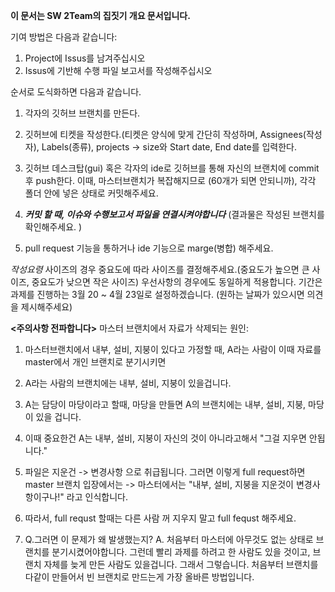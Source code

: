 **이 문서는 SW 2Team의 집짓기 개요 문서입니다.** 

기여 방법은 다음과 같습니다: 

1. Project에 Issus를 남겨주십시오
2. Issus에 기반해 수행 파일 보고서를 작성해주십시오

순서로 도식화하면 다음과 같습니다.
1. 각자의 깃허브 브랜치를 만든다.  

2. 깃허브에 티켓을 작성한다.(티켓은 양식에 맞게 간단히 작성하며, Assignees(작성자), Labels(종류), projects -> size와 Start date, End date를 입력한다. 

3. 깃허브 데스크탑(gui) 혹은 각자의 ide로 깃허브를 통해 자신의 브랜치에 commit 후 push한다. 이때, 마스터브랜치가 복잡해지므로 (60개가 되면 안되니까), 각각 폴더 안에 넣은 상태로 커밋해주세요.

4. ***커밋 할 때, 이슈와 수행보고서 파일을 연결시켜야합니다*** (결과물은 작성된 브랜치를 확인해주세요. ) 

5. pull request 기능을 통하거나 ide 기능으로 marge(병합) 해주세요. 

*작성요령*
사이즈의 경우 중요도에 따라 사이즈를 결정해주세요.(중요도가 높으면 큰 사이즈, 중요도가 낮으면 작은 사이즈)
우선사항의 경우에도 동일하게 적용합니다.
기간은 과제를 진행하는 3월 20 ~ 4월 23일로 설정하겠습니다. (원하는 날짜가 있으시면 의견을 제시해주세요)


**<주의사항 전파합니다>**
마스터 브랜치에서 자료가 삭제되는 원인:
1. 마스터브랜치에서 내부, 설비, 지붕이 있다고 가정할 때,
A라는 사람이 이때 자료를 master에서 개인 브랜치로 분기시키면 
2. A라는 사람의 브랜치에는 내부, 설비, 지붕이 있을겁니다. 
3. A는 담당이 마당이라고 할때, 마당을 만들면 A의 브랜치에는 
내부, 설비, 지붕, 마당이 있을 겁니다.
4. 이때 중요한건 A는 내부, 설비, 지붕이 자신의 것이 아니라고해서 "그걸 지우면 안됩니다."
5. 파일은 지운건 -> 변경사항 으로 취급됩니다. 그러면 이렇게 full request하면 master 브랜치 입장에서는 -> 마스터에서는 "내부, 설비, 지붕을 지운것이 변경사항이구나!" 라고 인식합니다. 
6. 따라서, full requst 할때는 다른 사람 꺼 지우지 말고 full fequst 해주세요.

7. Q.그러면 이 문제가 왜 발생했는지? 
A. 처음부터 마스터에 아무것도 없는 상태로 브랜치를 분기시켰어야합니다. 그런데 빨리 과제를 하려고 한 사람도 있을 것이고, 브랜치 자체를 늦게 만든 사람도 있을겁니다. 그래서 그렇습니다. 처음부터 브랜치를 다같이 만들어서 빈 브랜치로 만드는게 가장 올바른 방법입니다.
